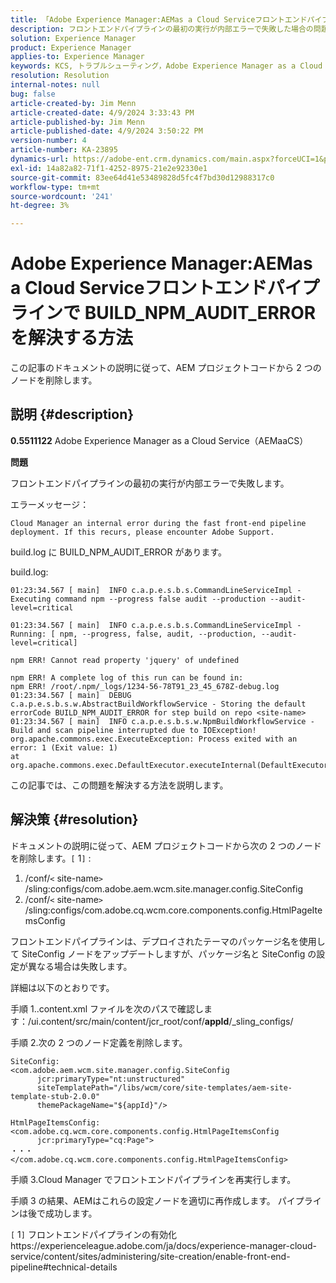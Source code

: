 ```yaml
---
title: 「Adobe Experience Manager:AEMas a Cloud Serviceフロントエンドパイプラインで BUILD_NPM_AUDIT_ERROR を解決する方法」
description: フロントエンドパイプラインの最初の実行が内部エラーで失敗した場合の問題を解決する方法について説明します。
solution: Experience Manager
product: Experience Manager
applies-to: Experience Manager
keywords: KCS, トラブルシューティング，Adobe Experience Manager as a Cloud Service, AEMas a Cloud Service, BUILD_NPM_AUDIT_ERROR, AEMaaCS, フロントエンドパイプライン
resolution: Resolution
internal-notes: null
bug: false
article-created-by: Jim Menn
article-created-date: 4/9/2024 3:33:43 PM
article-published-by: Jim Menn
article-published-date: 4/9/2024 3:50:22 PM
version-number: 4
article-number: KA-23895
dynamics-url: https://adobe-ent.crm.dynamics.com/main.aspx?forceUCI=1&pagetype=entityrecord&etn=knowledgearticle&id=ba736286-86f6-ee11-a1fe-6045bd006268
exl-id: 14a82a82-71f1-4252-8975-21e2e92330e1
source-git-commit: 83ee64d41e53489828d5fc4f7bd30d12988317c0
workflow-type: tm+mt
source-wordcount: '241'
ht-degree: 3%

---
```


# Adobe Experience Manager:AEMas a Cloud Serviceフロントエンドパイプラインで BUILD_NPM_AUDIT_ERROR を解決する方法


この記事のドキュメントの説明に従って、AEM プロジェクトコードから 2 つのノードを削除します。

## 説明 {#description}


<b>0.5511122</b>
Adobe Experience Manager as a Cloud Service（AEMaaCS）

<b>問題</b>

フロントエンドパイプラインの最初の実行が内部エラーで失敗します。

エラーメッセージ：


```
Cloud Manager an internal error during the fast front-end pipeline deployment. If this recurs, please encounter Adobe Support.
```




build.log に BUILD_NPM_AUDIT_ERROR があります。

build.log:


```
01:23:34.567 [ main]  INFO c.a.p.e.s.b.s.CommandLineServiceImpl - Executing command npm --progress false audit --production --audit-level=critical

01:23:34.567 [ main]  INFO c.a.p.e.s.b.s.CommandLineServiceImpl - Running: [ npm, --progress, false, audit, --production, --audit-level=critical] 

npm ERR! Cannot read property 'jquery' of undefined
```







```
npm ERR! A complete log of this run can be found in:
npm ERR! /root/.npm/_logs/1234-56-78T91_23_45_678Z-debug.log
01:23:34.567 [ main]  DEBUG c.a.p.e.s.b.s.w.AbstractBuildWorkflowService - Storing the default errorCode BUILD_NPM_AUDIT_ERROR for step build on repo <site-name>
01:23:34.567 [ main]  INFO c.a.p.e.s.b.s.w.NpmBuildWorkflowService - Build and scan pipeline interrupted due to IOException!
org.apache.commons.exec.ExecuteException: Process exited with an error: 1 (Exit value: 1)
at org.apache.commons.exec.DefaultExecutor.executeInternal(DefaultExecutor.java:404)
```


この記事では、この問題を解決する方法を説明します。




## 解決策 {#resolution}


ドキュメントの説明に従って、AEM プロジェクトコードから次の 2 つのノードを削除します。`[` 1`]` :

1. /conf/`<` site-name`>` /sling:configs/com.adobe.aem.wcm.site.manager.config.SiteConfig
2. /conf/`<` site-name`>` /sling:configs/com.adobe.cq.wcm.core.components.config.HtmlPageItemsConfig

フロントエンドパイプラインは、デプロイされたテーマのパッケージ名を使用して SiteConfig ノードをアップデートしますが、パッケージ名と SiteConfig の設定が異なる場合は失敗します。

詳細は以下のとおりです。

手順 1..content.xml ファイルを次のパスで確認します：/ui.content/src/main/content/jcr_root/conf/__appId__/_sling_configs/

手順 2.次の 2 つのノード定義を削除します。


```
SiteConfig:
<com.adobe.aem.wcm.site.manager.config.SiteConfig
      jcr:primaryType="nt:unstructured"
      siteTemplatePath="/libs/wcm/core/site-templates/aem-site-template-stub-2.0.0"
      themePackageName="${appId}"/>
```



```
HtmlPageItemsConfig:
<com.adobe.cq.wcm.core.components.config.HtmlPageItemsConfig
      jcr:primaryType="cq:Page">
・・・
</com.adobe.cq.wcm.core.components.config.HtmlPageItemsConfig>
```


手順 3.Cloud Manager でフロントエンドパイプラインを再実行します。

手順 3 の結果、AEMはこれらの設定ノードを適切に再作成します。 パイプラインは後で成功します。

`[` 1`]`  フロントエンドパイプラインの有効化https://experienceleague.adobe.com/ja/docs/experience-manager-cloud-service/content/sites/administering/site-creation/enable-front-end-pipeline#technical-details

